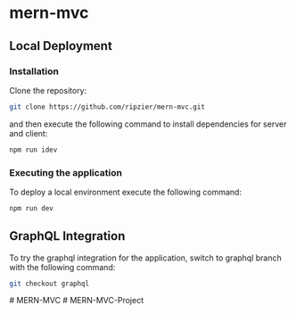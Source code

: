 # mern-mvc

## Local Deployment

### Installation

Clone the repository:

```bash
git clone https://github.com/ripzier/mern-mvc.git
```

and then execute the following command to install dependencies for server and client:

```bash
npm run idev
```

### Executing the application

To deploy a local environment execute the following command:

```bash
npm run dev
```

## GraphQL Integration

To try the graphql integration for the application, switch to graphql branch with the following command:

```bash
git checkout graphql
```
#   M E R N - M V C  
 #   M E R N - M V C - P r o j e c t  
 